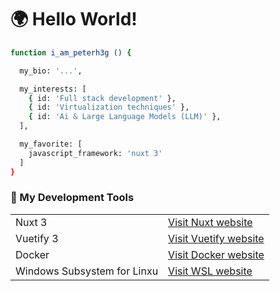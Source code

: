 # 🌍 Hello World!  

```bash
function i_am_peterh3g () {
```
```bash
  my_bio: '...',
```
```bash
  my_interests: [
    { id: 'Full stack development' },
    { id: 'Virtualization techniques' },
    { id: 'Ai & Large Language Models (LLM)' },
  ],
```
```bash
  my_favorite: [
    javascript_framework: 'nuxt 3'
  ]
}
```

### 🔭 My Development Tools
|   |   |
| - | - |
| Nuxt 3 | [Visit Nuxt website](https://nuxt.com/)|
| Vuetify 3 | [Visit Vuetify website](https://vuetifyjs.com/en/)|
| Docker | [Visit Docker website](https://www.docker.com/)|
| Windows Subsystem for Linxu | [Visit WSL website](https://learn.microsoft.com/en-us/windows/wsl/about?source=recommendations)|

  
<!--
**PeterH3G/peterh3g** is a  _special_ ✨ repository because its `README.md` (this file) appears on your GitHub profile.

Here are some ideas to get you started:

- 🔭 I’m currently working on ...
- 🌱 I’m currently learning ...
- 👯 I’m looking to collaborate on ...
- 🤔 I’m looking for help with ...
- 💬 Ask me about ...
- 📫 How to reach me: ...
- 😄 Pronouns: ...
- ⚡ Fun fact: ...
-->
